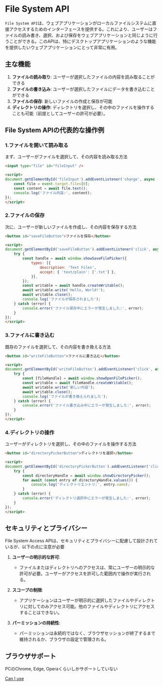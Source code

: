 # File System API

`File System API`は、ウェブアプリケーションがローカルファイルシステムに直接アクセスするためのインターフェースを提供する。これにより、ユーザーはファイルの読み書き、選択、および保存をウェブアプリケーションと同じように行うことができる。このAPIは、特にデスクトップアプリケーションのような機能を提供したいウェブアプリケーションにとって非常に有用。

## 主な機能

1. **ファイルの読み取り**: ユーザーが選択したファイルの内容を読み取ることができる
2. **ファイルの書き込み**: ユーザーが選択したファイルにデータを書き込むことができる
3. **ファイルの保存**: 新しいファイルの作成と保存が可能
4. **ディレクトリの操作**: ディレクトリを選択し、その中のファイルを操作することも可能（前提としてユーザーの許可が必要）。

## File System APIの代表的な操作例

### 1.ファイルを開いて読み取る

まず、ユーザーがファイルを選択して、その内容を読み取る方法

```html
<input type="file" id="fileInput" />

<script>
document.getElementById('fileInput').addEventListener('change', async (event) => {
    const file = event.target.files[0];
    const content = await file.text();
    console.log('ファイル内容:', content);
});
</script>
```

### 2.ファイルの保存

次に、ユーザーが新しいファイルを作成し、その内容を保存する方法

```html
<button id="saveFileButton">ファイルを保存</button>

<script>
document.getElementById('saveFileButton').addEventListener('click', async () => {
    try {
        const handle = await window.showSaveFilePicker({
            types: [{
                description: 'Text Files',
                accept: { 'text/plain': ['.txt'] },
            }],
        });
        const writable = await handle.createWritable();
        await writable.write('Hello, World!');
        await writable.close();
        console.log('ファイルが保存されました');
    } catch (error) {
        console.error('ファイル保存中にエラーが発生しました:', error);
    }
});
</script>
```

### 3.ファイルに書き込む

既存のファイルを選択して、その内容を書き換える方法

```html
<button id="writeFileButton">ファイルに書き込む</button>

<script>
document.getElementById('writeFileButton').addEventListener('click', async () => {
    try {
        const [fileHandle] = await window.showOpenFilePicker();
        const writable = await fileHandle.createWritable();
        await writable.write('新しい内容');
        await writable.close();
        console.log('ファイルが書き換えられました');
    } catch (error) {
        console.error('ファイル書き込み中にエラーが発生しました:', error);
    }
});
</script>
```

### 4.ディレクトリの操作

ユーザーがディレクトリを選択し、その中のファイルを操作する方法

```html
<button id="directoryPickerButton">ディレクトリを選択</button>

<script>
document.getElementById('directoryPickerButton').addEventListener('click', async () => {
    try {
        const directoryHandle = await window.showDirectoryPicker();
        for await (const entry of directoryHandle.values()) {
            console.log('ディレクトリエントリ:', entry.name);
        }
    } catch (error) {
        console.error('ディレクトリ選択中にエラーが発生しました:', error);
    }
});
</script>
```

## セキュリティとプライバシー

File System Access APIは、セキュリティとプライバシーに配慮して設計されているが、以下の点に注意が必要

1. **ユーザーの明示的な許可**:
   - ファイルまたはディレクトリへのアクセスは、常にユーザーの明示的な許可が必要。ユーザーがアクセスを許可した範囲内で操作が実行される。

2. **スコープの制限**:
   - アプリケーションはユーザーが明示的に選択したファイルやディレクトリに対してのみアクセス可能。他のファイルやディレクトリにアクセスすることはできない。

3. **パーミッションの持続性**:
   - パーミッションは永続的ではなく、ブラウザセッションが終了するまで維持されるか、ブラウザの設定で管理される。

## ブラウザサポート

PCのChrome, Edge, Operaくらいしかサポートしていない

[Can I use](https://caniuse.com/native-filesystem-api)
